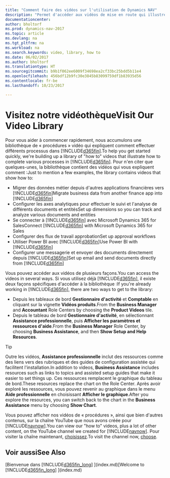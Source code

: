 ```yaml
---
title: "Comment faire des vidéos sur l'utilisation de Dynamics NAV"
description: "Permet d'accéder aux vidéos de mise en route qui illustrent comment effectuer des tâches courantes."
documentationcenter: 
author: bholtorf
ms.prod: dynamics-nav-2017
ms.topic: article
ms.devlang: na
ms.tgt_pltfrm: na
ms.workload: na
ms.search.keywords: video, library, how to
ms.date: 06/02/2017
ms.author: bholtorf
ms.translationtype: HT
ms.sourcegitcommit: b9b1f062ee6009f34698ea2cf33bc25bdd5b11e4
ms.openlocfilehash: 456bdf12b9fc30e3845b83099759df1b83935d56
ms.contentlocale: fr-be
ms.lasthandoff: 10/23/2017

---
```

# <a name="visit-our-video-library"></a><span data-ttu-id="b4176-103">Visitez notre vidéothèque</span><span class="sxs-lookup"><span data-stu-id="b4176-103">Visit Our Video Library</span></span>
<span data-ttu-id="b4176-104">Pour vous aider à commencer rapidement, nous accumulons une bibliothèque de « procédures » vidéo qui expliquent comment effectuer différents processus dans [!INCLUDE[d365fin](includes/d365fin_md.md)].</span><span class="sxs-lookup"><span data-stu-id="b4176-104">To help you get started quickly, we're building up a library of "how to" videos that illustrate how to complete various processes in [!INCLUDE[d365fin](includes/d365fin_md.md)].</span></span> <span data-ttu-id="b4176-105">Pour n'en citer que quelques-unes, la bibliothèque contient des vidéos qui vous expliquent comment :</span><span class="sxs-lookup"><span data-stu-id="b4176-105">Just to mention a few examples, the library contains videos that show how to:</span></span>  

* <span data-ttu-id="b4176-106">Migrer des données métier depuis d'autres applications financières vers [!INCLUDE[d365fin](includes/d365fin_md.md)]</span><span class="sxs-lookup"><span data-stu-id="b4176-106">Migrate business data from another finance app into [!INCLUDE[d365fin](includes/d365fin_md.md)]</span></span>  
* <span data-ttu-id="b4176-107">Configurer les axes analytiques pour effectuer le suivi et l'analyse de différents documents et entités</span><span class="sxs-lookup"><span data-stu-id="b4176-107">Set up dimensions so you can track and analyze various documents and entities</span></span>
* <span data-ttu-id="b4176-108">Se connecter à [!INCLUDE[d365fin](includes/d365fin_md.md)] avec Microsoft Dynamics 365 for Sales</span><span class="sxs-lookup"><span data-stu-id="b4176-108">Connect [!INCLUDE[d365fin](includes/d365fin_md.md)] with Microsoft Dynamics 365 for Sales</span></span>
* <span data-ttu-id="b4176-109">Configurer des flux de travail approbation</span><span class="sxs-lookup"><span data-stu-id="b4176-109">Set up approval workflows</span></span>  
* <span data-ttu-id="b4176-110">Utiliser Power BI avec [!INCLUDE[d365fin](includes/d365fin_md.md)]</span><span class="sxs-lookup"><span data-stu-id="b4176-110">Use Power BI with [!INCLUDE[d365fin](includes/d365fin_md.md)]</span></span>  
* <span data-ttu-id="b4176-111">Configurer une messagerie et envoyer des documents directement depuis [!INCLUDE[d365fin](includes/d365fin_md.md)]</span><span class="sxs-lookup"><span data-stu-id="b4176-111">Set up email and send documents directly from [!INCLUDE[d365fin](includes/d365fin_md.md)]</span></span>  

<span data-ttu-id="b4176-112">Vous pouvez accéder aux vidéos de plusieurs façons.</span><span class="sxs-lookup"><span data-stu-id="b4176-112">You can access the videos in several ways.</span></span> <span data-ttu-id="b4176-113">Si vous utilisez déjà [!INCLUDE[d365fin](includes/d365fin_md.md)], il existe deux façons spécifiques d'accéder à la bibliothèque :</span><span class="sxs-lookup"><span data-stu-id="b4176-113">If you're already working in [!INCLUDE[d365fin](includes/d365fin_md.md)], there are two ways to get to the library:</span></span>

* <span data-ttu-id="b4176-114">Depuis les tableaux de bord **Gestionnaire d'activité** et **Comptable** en cliquant sur la vignette **Vidéos produits**.</span><span class="sxs-lookup"><span data-stu-id="b4176-114">From the **Business Manager** and **Accountant** Role Centers by choosing the **Product Videos** tile.</span></span>  
* <span data-ttu-id="b4176-115">Depuis le tableau de bord **Gestionnaire d'activité**, en sélectionnant **Assistance professionnelle**, puis **Afficher les paramètres et ressources d'aide**.</span><span class="sxs-lookup"><span data-stu-id="b4176-115">From the **Business Manager** Role Center, by choosing **Business Assistance**, and then **Show Setup and Help Resources**.</span></span>  

> [!Tip]  
> <span data-ttu-id="b4176-116">Outre les vidéos, **Assistance professionnelle** inclut des ressources comme des liens vers des rubriques et des guides de configuration assistée qui facilitent l'installation.</span><span class="sxs-lookup"><span data-stu-id="b4176-116">In addition to videos, **Business Assistance** includes resources such as links to topics and assisted setup guides that make it easier to set things up.</span></span> <span data-ttu-id="b4176-117">Ces ressources remplacent le graphique du tableau de bord.</span><span class="sxs-lookup"><span data-stu-id="b4176-117">These resources replace the chart on the Role Center.</span></span> <span data-ttu-id="b4176-118">Après avoir exploré les ressources, vous pouvez revenir au graphique dans le menu **Aide professionnelle** en choisissant **Afficher le graphique**.</span><span class="sxs-lookup"><span data-stu-id="b4176-118">After you explore the resources, you can switch back to the chart in the **Business Assistance** menu by choosing **Show Chart**.</span></span>  

<span data-ttu-id="b4176-119">Vous pouvez afficher nos vidéos de « procédures », ainsi que bien d'autres contenus, sur la chaîne YouTube que nous avons créée pour [!INCLUDE[navnow](includes/navnow_md.md)].</span><span class="sxs-lookup"><span data-stu-id="b4176-119">You can view our "how to" videos, plus a lot of other content, on the YouTube channel we created for [!INCLUDE[navnow](includes/navnow_md.md)].</span></span> <span data-ttu-id="b4176-120">Pour visiter la chaîne maintenant, [choisissez](https://go.microsoft.com/fwlink/?linkid=851533).</span><span class="sxs-lookup"><span data-stu-id="b4176-120">To visit the channel now, [choose](https://go.microsoft.com/fwlink/?linkid=851533).</span></span>

## <a name="see-also"></a><span data-ttu-id="b4176-121">Voir aussi</span><span class="sxs-lookup"><span data-stu-id="b4176-121">See Also</span></span>
<span data-ttu-id="b4176-122">[Bienvenue dans [!INCLUDE[d365fin_long](includes/d365fin_long_md.md)] ](index.md)</span><span class="sxs-lookup"><span data-stu-id="b4176-122">[Welcome to [!INCLUDE[d365fin_long](includes/d365fin_long_md.md)] ](index.md)</span></span>

